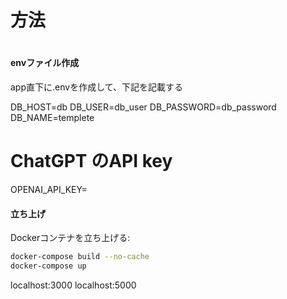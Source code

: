 # 方法


# 
#### envファイル作成
app直下に.envを作成して、下記を記載する


DB_HOST=db
DB_USER=db_user
DB_PASSWORD=db_password
DB_NAME=templete
# ChatGPT のAPI key
OPENAI_API_KEY=

#### 立ち上げ
Dockerコンテナを立ち上げる:

```bash
docker-compose build --no-cache
docker-compose up 
```

localhost:3000
localhost:5000
